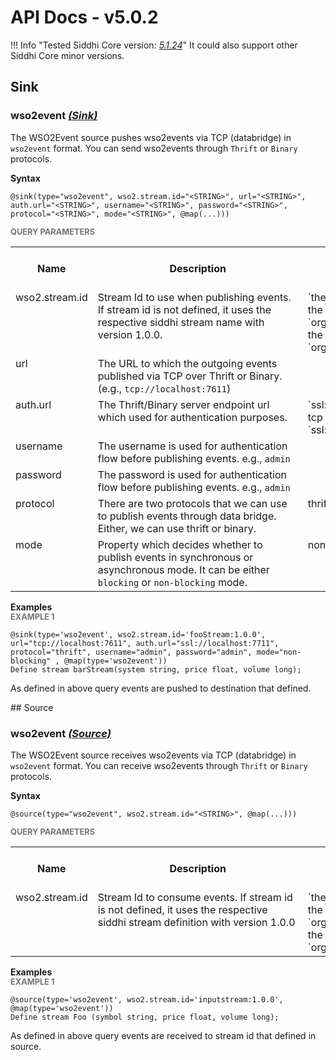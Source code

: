 # API Docs - v5.0.2

!!! Info "Tested Siddhi Core version: *<a target="_blank" href="http://siddhi.io/en/v5.1/docs/query-guide/">5.1.24</a>*"
    It could also support other Siddhi Core minor versions.

## Sink

### wso2event *<a target="_blank" href="http://siddhi.io/en/v5.1/docs/query-guide/#sink">(Sink)</a>*
<p></p>
<p style="word-wrap: break-word;margin: 0;">The WSO2Event source pushes wso2events via TCP (databridge) in <code>wso2event</code> format. You can send wso2events through <code>Thrift</code> or <code>Binary</code> protocols.</p>
<p></p>
<span id="syntax" class="md-typeset" style="display: block; font-weight: bold;">Syntax</span>

```
@sink(type="wso2event", wso2.stream.id="<STRING>", url="<STRING>", auth.url="<STRING>", username="<STRING>", password="<STRING>", protocol="<STRING>", mode="<STRING>", @map(...)))
```

<span id="query-parameters" class="md-typeset" style="display: block; color: rgba(0, 0, 0, 0.54); font-size: 12.8px; font-weight: bold;">QUERY PARAMETERS</span>
<table>
    <tr>
        <th>Name</th>
        <th style="min-width: 20em">Description</th>
        <th>Default Value</th>
        <th>Possible Data Types</th>
        <th>Optional</th>
        <th>Dynamic</th>
    </tr>
    <tr>
        <td style="vertical-align: top">wso2.stream.id</td>
        <td style="vertical-align: top; word-wrap: break-word"><p style="word-wrap: break-word;margin: 0;">Stream Id to use when publishing events. If stream id is not defined, it uses the respective siddhi stream name with version 1.0.0.</p></td>
        <td style="vertical-align: top">`the defined stream id:1.0.0`. 
(e.g.,if the stream definition is `org.wso2.stream.bar.stream`, then the value is `org.wso2.stream.bar.stream:1.0.0`.)</td>
        <td style="vertical-align: top">STRING</td>
        <td style="vertical-align: top">Yes</td>
        <td style="vertical-align: top">No</td>
    </tr>
    <tr>
        <td style="vertical-align: top">url</td>
        <td style="vertical-align: top; word-wrap: break-word"><p style="word-wrap: break-word;margin: 0;">The URL to which the outgoing events published via TCP over Thrift or Binary. (e.g., <code>tcp://localhost:7611</code>)</p></td>
        <td style="vertical-align: top"></td>
        <td style="vertical-align: top">STRING</td>
        <td style="vertical-align: top">No</td>
        <td style="vertical-align: top">No</td>
    </tr>
    <tr>
        <td style="vertical-align: top">auth.url</td>
        <td style="vertical-align: top; word-wrap: break-word"><p style="word-wrap: break-word;margin: 0;">The Thrift/Binary server endpoint url which used for authentication purposes.</p></td>
        <td style="vertical-align: top">`ssl://localhost:<tcp-port> + 100` 
 (e.g., if the tcp port is 7611, then the value is `ssl://localhost:7711`)</td>
        <td style="vertical-align: top">STRING</td>
        <td style="vertical-align: top">Yes</td>
        <td style="vertical-align: top">No</td>
    </tr>
    <tr>
        <td style="vertical-align: top">username</td>
        <td style="vertical-align: top; word-wrap: break-word"><p style="word-wrap: break-word;margin: 0;">The username is used for authentication flow before publishing events. e.g., <code>admin</code></p></td>
        <td style="vertical-align: top"></td>
        <td style="vertical-align: top">STRING</td>
        <td style="vertical-align: top">No</td>
        <td style="vertical-align: top">No</td>
    </tr>
    <tr>
        <td style="vertical-align: top">password</td>
        <td style="vertical-align: top; word-wrap: break-word"><p style="word-wrap: break-word;margin: 0;">The password is used for authentication flow before publishing events. e.g., <code>admin</code></p></td>
        <td style="vertical-align: top"></td>
        <td style="vertical-align: top">STRING</td>
        <td style="vertical-align: top">No</td>
        <td style="vertical-align: top">No</td>
    </tr>
    <tr>
        <td style="vertical-align: top">protocol</td>
        <td style="vertical-align: top; word-wrap: break-word"><p style="word-wrap: break-word;margin: 0;">There are two protocols that we can use to publish events through data bridge. Either, we can use thrift or binary.</p></td>
        <td style="vertical-align: top">thrift</td>
        <td style="vertical-align: top">STRING</td>
        <td style="vertical-align: top">Yes</td>
        <td style="vertical-align: top">No</td>
    </tr>
    <tr>
        <td style="vertical-align: top">mode</td>
        <td style="vertical-align: top; word-wrap: break-word"><p style="word-wrap: break-word;margin: 0;">Property which decides whether to publish events in synchronous or asynchronous mode. It can be either <code>blocking</code> or <code>non-blocking</code> mode.</p></td>
        <td style="vertical-align: top">non-blocking</td>
        <td style="vertical-align: top">STRING</td>
        <td style="vertical-align: top">Yes</td>
        <td style="vertical-align: top">No</td>
    </tr>
</table>

<span id="examples" class="md-typeset" style="display: block; font-weight: bold;">Examples</span>
<span id="example-1" class="md-typeset" style="display: block; color: rgba(0, 0, 0, 0.54); font-size: 12.8px; font-weight: bold;">EXAMPLE 1</span>
```
@sink(type='wso2event', wso2.stream.id='fooStream:1.0.0', url="tcp://localhost:7611", auth.url="ssl://localhost:7711", protocol="thrift", username="admin", password="admin", mode="non-blocking" , @map(type='wso2event'))
Define stream barStream(system string, price float, volume long);
```
<p></p>
<p style="word-wrap: break-word;margin: 0;">As defined in above query events are pushed to destination that defined.</p>
<p></p>
## Source

### wso2event *<a target="_blank" href="http://siddhi.io/en/v5.1/docs/query-guide/#source">(Source)</a>*
<p></p>
<p style="word-wrap: break-word;margin: 0;">The WSO2Event source receives wso2events via TCP (databridge) in <code>wso2event</code> format. You can receive wso2events through <code>Thrift</code> or <code>Binary</code> protocols.</p>
<p></p>
<span id="syntax" class="md-typeset" style="display: block; font-weight: bold;">Syntax</span>

```
@source(type="wso2event", wso2.stream.id="<STRING>", @map(...)))
```

<span id="query-parameters" class="md-typeset" style="display: block; color: rgba(0, 0, 0, 0.54); font-size: 12.8px; font-weight: bold;">QUERY PARAMETERS</span>
<table>
    <tr>
        <th>Name</th>
        <th style="min-width: 20em">Description</th>
        <th>Default Value</th>
        <th>Possible Data Types</th>
        <th>Optional</th>
        <th>Dynamic</th>
    </tr>
    <tr>
        <td style="vertical-align: top">wso2.stream.id</td>
        <td style="vertical-align: top; word-wrap: break-word"><p style="word-wrap: break-word;margin: 0;">Stream Id to consume events. If stream id is not defined, it uses the respective siddhi stream definition with version 1.0.0 <br></p></td>
        <td style="vertical-align: top">`the defined stream id:1.0.0`. 
(e.g. if the stream definition is `org.wso2.stream.bar.stream`, then the value is `org.wso2.stream.bar.stream:1.0.0`.)</td>
        <td style="vertical-align: top">STRING</td>
        <td style="vertical-align: top">No</td>
        <td style="vertical-align: top">No</td>
    </tr>
</table>

<span id="examples" class="md-typeset" style="display: block; font-weight: bold;">Examples</span>
<span id="example-1" class="md-typeset" style="display: block; color: rgba(0, 0, 0, 0.54); font-size: 12.8px; font-weight: bold;">EXAMPLE 1</span>
```
@source(type='wso2event', wso2.stream.id='inputstream:1.0.0', @map(type='wso2event')) 
Define stream Foo (symbol string, price float, volume long);
```
<p></p>
<p style="word-wrap: break-word;margin: 0;">As defined in above query events are received to stream id that defined in source.</p>
<p></p>
